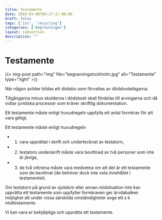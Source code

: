 ```yaml
---
title: Testamente
date: 2018-03-06T09:17:17-08:00
draft: false
tags: ['iot', 'recycling']
categories: ['begravningen']
layout: subsection
description: ""
---
```


# Testamente

{{< img-post
    path="img" file="begravningstockholm.jpg"
    alt="Testamente" type="right" >}}

När någon avlider bildas ett dödsbo som förvaltas av dödsbodelägarna.

Tillgångarna minus skulderna i dödsboet skall fördelas till arvingarna och då vidtar juridiska processer som kräver skriftlig dokumentation.

Ett testamente måste enligt huvudregeln uppfylla ett antal formkrav för att vara giltigt.

Ett testamente måste enligt huvudregeln

 * 1) vara upprättat i skrift och undertecknat av testatorn,
 * 2) testators underskrift måste vara bevittnad av två personer som inte är jäviga,
 * 3) de två vittnena måste vara medvetna om att det är ett testamente som de bevittnat (de behöver dock inte veta innehållet i testamentet).

Om testatorn på grund av sjukdom eller annan nödsituation inte kan upprätta ett testamente som uppfyller formkraven ger ärvdabalken möjlighet att under vissa särskilda omständigheter avge ett s k nödtestamente.

Vi kan vara er behjälpliga och upprätta ett testamente.
